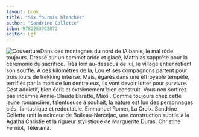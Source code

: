 ```yaml
---
layout: book
title: "Six fourmis blanches"
author: "Sandrine Collette"
isbn: 9782253092872
editor: Lgf
---
```


![Couverture](/img/9782253092872.jpg)Dans ces montagnes du nord de lAlbanie, le mal rôde toujours. Dressé sur un sommet aride et glacé, Matthias sapprête pour la cérémonie du sacrifice. Très loin au-dessous de lui, le village entier retient son souffle. À des kilomètres de là, Lou et ses compagnons partent pour trois jours de trekking intense. Mais, égarés dans une effroyable tempête, terrifiés par la mort de lun dentre eux, ils vont devoir lutter pour survivre. Cest addictif, bien écrit et extrêmement bien construit. Vous nen sortirez pas indemne Annie-Claude Baratte, Maxi . Comme toujours chez cette jeune romancière, talentueuse à souhait, la nature est lun des personnages clés, fantastique et redoutable. Emmanuel Romer, La Croix. Sandrine Collette unit la noirceur de Boileau-Narcejac, une construction subtile à la Agatha Christie et la rigueur stylistique de Marguerite Duras. Christine Ferniot, Télérama.